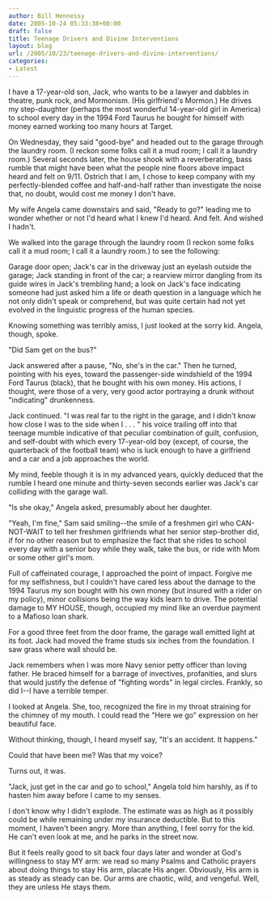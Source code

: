 ```yaml
---
author: Bill Hennessy
date: 2005-10-24 05:33:38+00:00
draft: false
title: Teenage Drivers and Divine Interventions
layout: blog
url: /2005/10/23/teenage-drivers-and-divine-interventions/
categories:
- Latest
---
```


I have a 17-year-old son, Jack, who wants to be a lawyer and dabbles in theatre, punk rock, and Mormonism.  (His girlfriend's Mormon.)  He drives my step-daughter (perhaps the most wonderful 14-year-old girl in America) to school every day in the 1994 Ford Taurus he bought for himself with money earned working too many hours at Target.

On Wednesday, they said "good-bye" and headed out to the garage through the laundry room.  (I reckon some folks call it a mud room; I call it a laundry room.)    Several seconds later, the house shook with a reverberating, bass rumble that might have been what the people nine floors above impact heard and felt on 9/11.  Ostrich that I am, I chose to keep company with my perfectly-blended coffee and half-and-half rather than investigate the noise that, no doubt, would cost me money I don't have.

My wife Angela came downstairs and said, "Ready to go?" leading me to wonder whether or not I'd heard what I knew I'd heard.  And felt.  And wished I hadn't.

We walked into the garage through the laundry room (I reckon some folks call it a mud room; I call it a laundry room.) to see the following:

Garage door open; Jack's car in the driveway just an eyelash outside the garage; Jack standing in front of the car; a rearview mirror dangling from its guide wires in Jack's trembling hand; a look on Jack's face indicating someone had just asked him a life or death question in a language which he not only didn't speak or comprehend, but was quite certain had not yet evolved in the linguistic progress of the human species.

Knowing something was terribly amiss, I just looked at the sorry kid.  Angela, though, spoke.

"Did Sam get on the bus?"

Jack answered after a pause, "No, she's in the car."   Then he turned, pointing with his eyes, toward the passenger-side windshield of the 1994 Ford Taurus (black), that he bought with his own money.  His actions, I thought, were those of a very, very good actor portraying a drunk without "indicating" drunkenness.

Jack continued.  "I was real far to the right in the garage, and I didn't know how close I was to the side when I . . . " his voice trailing off into that teenage mumble indicative of that peculiar combination of guilt, confusion, and self-doubt with which every 17-year-old boy (except, of course, the quarterback of the football team) who is luck enough to have a girlfriend and a car and a job approaches the world.

My mind, feeble though it is in my advanced years, quickly deduced that the rumble I heard one minute and thirty-seven seconds earlier was Jack's car colliding with the garage wall.

"Is she okay," Angela asked, presumably about her daughter.

"Yeah, I'm fine," Sam said smiling--the smile of a freshmen girl who CAN-NOT-WAIT to tell her freshmen girlfriends what her senior step-brother did, if for no other reason but to emphasize the fact that she rides to school every day with a senior boy while they walk, take the bus, or ride with Mom or some other girl's mom.

Full of caffeinated courage, I approached the point of impact.  Forgive me for my selfishness, but I couldn't have cared less about the damage to the 1994 Taurus my son bought with his own money (but insured with a rider on my policy),  minor collisions being the way kids learn to drive.  The potential damage to MY HOUSE, though, occupied my mind like an overdue payment to a Mafioso loan shark.

For a good three feet from the door frame, the garage wall emitted light at its foot.  Jack had moved the frame studs six inches from the foundation.  I saw grass where wall should be.

Jack remembers when I was more Navy senior petty officer than loving father.  He braced himself for a barrage of invectives, profanities, and slurs that would justify the defense of "fighting words" in legal circles. Frankly, so did I--I have a terrible temper.

I looked at Angela.  She, too, recognized the fire in my throat straining for the chimney of my mouth.  I could read the "Here we go" expression on her beautiful face.

Without thinking, though, I heard myself say, "It's an accident.  It happens."

Could that have been me?  Was that my voice?

Turns out, it was.

"Jack, just get in the car and go to school," Angela told him harshly, as if to hasten him away before I came to my senses.

I don't know why I didn't explode.  The estimate was as high as it possibly could be while remaining under my insurance deductible.  But to this moment, I haven't been angry.  More than anything, I feel sorry for the kid.  He can't even look at me, and he parks in the street now.

But it feels really good to sit back four days later and wonder at God's willingness to stay MY arm: we read so many Psalms and Catholic prayers about doing things to stay His arm, placate His anger.  Obviously, His arm is as steady as steady can be.  Our arms are chaotic, wild, and vengeful.  Well, they are unless He stays them.

